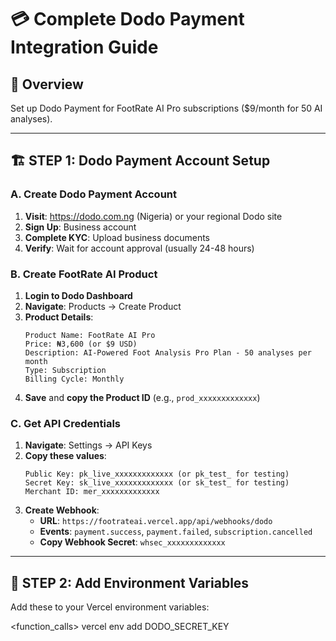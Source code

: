 # 💳 **Complete Dodo Payment Integration Guide**

## 🎯 **Overview**
Set up Dodo Payment for FootRate AI Pro subscriptions ($9/month for 50 AI analyses).

---

## 🏗️ **STEP 1: Dodo Payment Account Setup**

### **A. Create Dodo Payment Account**
1. **Visit**: https://dodo.com.ng (Nigeria) or your regional Dodo site
2. **Sign Up**: Business account
3. **Complete KYC**: Upload business documents
4. **Verify**: Wait for account approval (usually 24-48 hours)

### **B. Create FootRate AI Product**
1. **Login to Dodo Dashboard**
2. **Navigate**: Products → Create Product
3. **Product Details**:
   ```
   Product Name: FootRate AI Pro
   Price: ₦3,600 (or $9 USD)
   Description: AI-Powered Foot Analysis Pro Plan - 50 analyses per month
   Type: Subscription
   Billing Cycle: Monthly
   ```
4. **Save** and **copy the Product ID** (e.g., `prod_xxxxxxxxxxxxx`)

### **C. Get API Credentials**
1. **Navigate**: Settings → API Keys
2. **Copy these values**:
   ```
   Public Key: pk_live_xxxxxxxxxxxxx (or pk_test_ for testing)
   Secret Key: sk_live_xxxxxxxxxxxxx (or sk_test_ for testing)
   Merchant ID: mer_xxxxxxxxxxxxx
   ```
3. **Create Webhook**:
   - **URL**: `https://footrateai.vercel.app/api/webhooks/dodo`
   - **Events**: `payment.success`, `payment.failed`, `subscription.cancelled`
   - **Copy Webhook Secret**: `whsec_xxxxxxxxxxxxx`

---

## 🔧 **STEP 2: Add Environment Variables**

Add these to your Vercel environment variables:

<function_calls>
<invoke name="run_terminal_cmd">
<parameter name="command">vercel env add DODO_SECRET_KEY



